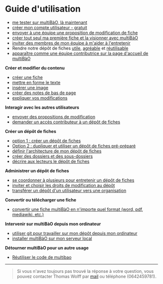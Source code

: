 # Guide d'utilisation

* [me tester sur multiBàO, là maintenant](http://multibao.org/multibao/documentation/tree/master/test)
* [créer mon compte utilisateur - gratuit](http://multibao.org/multibao/documentation/fiches/blob/master/creer_compte.md)
* [envoyer à une équipe une proposition de modification de fiche](http://www.multibao.org/multibao/documentation/fiches/blob/master/proposer_modification.md)
* [créer tout seul ma première fiche et la visionner avec multiBàO](http://multibao.org/multibao/documentation/fiches/blob/master/creer_fiche_multibao.md) 
* [inviter des membres de mon équipe à m'aider à l'entretenir](http://multibao.org/multibao/documentation/fiches/blob/master/choisir_ses_collaborateurs.md) 
* Rendre notre dépôt de fiches [utile](http://www.multibao.org/multibao/documentation/fiches/blob/master/fiches_utiles.md), [agréable](http://www.multibao.org/multibao/documentation/fiches/blob/master/fiches_agreables.md) et [réutilisable](http://www.multibao.org/multibao/documentation/blob/master/fiches/fiches_reutilisables.md)
* [apparaître comme une équipe contributrice sur la page d'accueil de multiBàO](http://multibao.org/multibao/documentation/blob/master/fiches/connecter_depot_multibao.md) 

**Créer et modifier du contenu**

* [créer une fiche](http://multibao.org/multibao/documentation/blob/master/fiches/creer_fiche_multibao.md)
* [mettre en forme le texte](http://multibao.org/multibao/documentation/blob/master/fiches/mise_forme_texte.md)
* [insérer une image](http://multibao.org/multibao/documentation/blob/master/fiches/inserer_image.md)
* [créer des notes de bas de page](http://multibao.org/multibao/documentation/blob/master/fiches/notes_pied_page.md)
* [expliquer vos modifications](http://multibao.org/multibao/documentation/blob/master/fiches/commenter_modification_ajout.md)

**Interagir avec les autres utilisateurs**

* [envoyer des propositions de modification](http://www.multibao.org/multibao/documentation/blob/master/fiches/proposer_modification.md)
* [demander un accès contributeur à un dépôt de fiches](http://www.multibao.org/multibao/documentation/blob/master/fiches/demander_acces_contributeur.md)

**Créer un dépôt de fiches**

* [option 1 : créer un dépôt de fiches](http://multibao.org/multibao/documentation/blob/master/fiches/creer_depot_fiches.md)
* [Option 2 : dupliquer et utiliser un dépôt de fiches pré-préparé](https://github.com/multibao/modele_de_depot)
* [définir l'architecture de mon dépôt de fiches](http://multibao.org/multibao/documentation/blob/master/fiches/definir_architecture_depot.md)
* [créer des dossiers et des sous-dossiers](http://multibao.org/multibao/documentation/blob/master/fiches/creer_dossiers.md)
* [décrire aux lecteurs le dépôt de fiches](http://multibao.org/multibao/documentation/blob/master/fiches/decrire_depot.md)

**Administrer un dépôt de fiches**

* [se coordonner à plusieurs pour entretenir un dépôt de fiches](http://multibao.org/multibao/documentation/blob/master/fiches/choisir_ses_collaborateurs.md)
* [inviter et choisir les droits de modification au dépôt](http://multibao.org/multibao/documentation/blob/master/fiches/gerer_droits_depot.md)
* [transférer un dépôt d'un utilisateur vers une organisation](http://www.multibao.org/multibao/documentation/blob/master/fiches/transferer_depot.md)

**Convertir ou télécharger une fiche**

* [convertir une fiche multiBàO en n'importe quel format (word, pdf, mediawiki, etc.)](http://www.multibao.org/multibao/documentation/blob/master/fiches/telecharger_fiche.md)

**Intervenir sur multiBàO depuis mon ordinateur**

* [utiliser git pour travailler sur mon dépôt depuis mon ordinateur](http://rogerdudler.github.io/git-guide/index.fr.html)
* [installer multiBàO sur mon serveur local](https://github.com/multibao/site)

**Détourner multiBàO pour un autre usage**

* [Réutiliser le code de multibao](https://github.com/multibao/site)

---

> Si vous n'avez toujours pas trouvé la réponse à votre question, vous pouvez contacter Thomas Wolff par [mail](mailto:thomas.wolff@cpcoop.fr) ou téléphone (0642459781).
